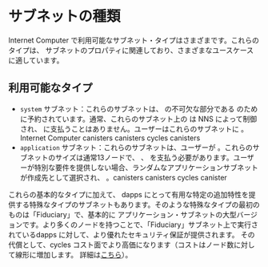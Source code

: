 # サブネットの種類

Internet Computer で利用可能なサブネット・タイプはさまざまです。これらのタイプは、
サブネットのプロパティに関連しており、さまざまなユースケースに適しています。

## 利用可能なタイプ

- `system` サブネット：これらのサブネットは、 の不可欠な部分である のために予約されています。通常、これらのサブネット上の は NNS によって制御され、 に支払うことはありません。ユーザーはこれらのサブネットに 。Internet Computer canisters canisters cycles canisters 
- `application` サブネット：これらのサブネットは、ユーザーが 。これらのサブネットのサイズは通常13ノードで、 、 を支払う必要があります。ユーザーが特別な要件を提供しない場合、ランダムなアプリケーションサブネットが作成先として選択され、 。canisters canisters cycles canister

これらの基本的なタイプに加えて、
 dapps にとって有用な特定の追加特性を提供する特殊なタイプのサブネットもあります。そのような特殊なタイプの最初のものは「Fiduciary」で、基本的に
アプリケーション・サブネットの大型バージョンです。より多くのノードを持つことで、「Fiduciary」サブネット上で実行されているdapps に対して、より優れたセキュリティ保証が提供されます。
その代償として、cycles コスト面でより高価になります（コストはノード数に対して線形に増加します。
詳細は[こちら](../gas-cost.md)）。

<!---
# Subnet types

There are different subnet types available on the Internet Computer. These types are related to properties of the
subnets which make them suitable for different use cases.

## Available types

* `system` subnets: These subnets are reserved for canisters that are an integral part of the Internet Computer. Typically, canisters on these subnets are controlled by the NNS and they don't pay cycles. Users cannot deploy canisters on those subnets.
* `application` subnets: These are the default subnets that users can deploy canisters to. They typically have a size of 13 nodes and canisters on them have to pay cycles. If a user does not provide any specific requirements a random application subnet is chosen as the destination to create the canister.

On top of these basic types, there are also specialized types of subnets that offer certain additional properties that
might be useful to dapps. The first such specialized type is "Fiduciary" which is essentially a larger version of an
application subnet. Having more nodes provides better security guarantees to dapps running on a "Fiduciary" subnet at
the expense of being more expensive in terms of cycles cost (costs scale linearly to number of nodes, for more details
see [here](../gas-cost.md)).

-->
